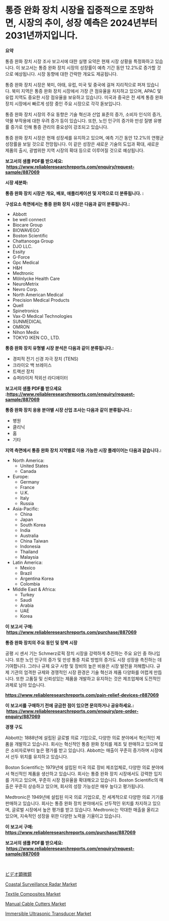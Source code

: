 <p><h1>통증 완화 장치 시장을 집중적으로 조망하면, 시장의 추이, 성장 예측은 2024년부터 2031년까지입니다.</h1></p><p><strong>요약</strong></p>
<p><p>통증 완화 장치 시장 조사 보고서에 대한 실행 요약은 현재 시장 상황을 특정화하고 있습니다. 이 보고서는 통증 완화 장치 시장의 성장률이 예측 기간 동안 12.2%로 증가할 것으로 예상됩니다. 시장 동향에 대한 간략한 개요도 제공됩니다.</p><p>통증 완화 장치 시장은 북미, 아태, 유럽, 미국 및 중국에 걸쳐 지리적으로 퍼져 있습니다. 북미 지역은 통증 완화 장치 시장에서 가장 큰 점유율을 차지하고 있으며, APAC 및 유럽 지역도 중요한 시장 점유율을 보유하고 있습니다. 미국과 중국은 전 세계 통증 완화 장치 시장에서 빠르게 성장 중인 주요 시장으로 각각 돋보입니다.</p><p>통증 완화 장치 시장의 주요 동향은 기술 혁신과 산업 표준의 증가, 소비자 인식의 증가, 약물 부작용에 대한 우려 증가 등이 있습니다. 또한, 노인 인구의 증가와 만성 질병 유병률 증가로 인해 통증 관리의 중요성이 강조되고 있습니다.</p><p>통증 완화 장치 시장은 현재 성장세를 유지하고 있으며, 예측 기간 동안 12.2%의 연평균 성장률을 보일 것으로 전망됩니다. 이 같은 성장은 새로운 기술의 도입과 확대, 새로운 제품의 출시, 광범위한 지역 시장의 확대 등으로 이루어질 것으로 예상됩니다.</p></p>
<p><strong>보고서의 샘플 PDF를 받으세요: &nbsp;<a href="https://www.reliableresearchreports.com/enquiry/request-sample/887069">https://www.reliableresearchreports.com/enquiry/request-sample/887069</a></strong></p>
<p><strong>시장 세분화:</strong></p>
<p><strong> 통증 완화 장치 시장은 개요, 배포, 애플리케이션 및 지역으로 더 분류됩니다. :</strong></p>
<p><strong>구성요소 측면에서는 통증 완화 장치 시장은 다음과 같이 분류됩니다.:</strong></p>
<p><ul><li>Abbott</li><li>be well connect</li><li>Biocare Group</li><li>BIOWAVEGO</li><li>Boston Scientific</li><li>Chattanooga Group</li><li>DJO LLC.</li><li>Essity</li><li>G-Force</li><li>Gpc Medical</li><li>H&H</li><li>Medtronic</li><li>Mölnlycke Health Care</li><li>NeuroMetrix</li><li>Nevro Corp.</li><li>North American Medical</li><li>Precision Medical Products</li><li>Quell</li><li>Spinetronics</li><li>Vax-D Medical Technologies</li><li>SUNMEDICAL</li><li>OMRON</li><li>Nihon Medix</li><li>TOKYO IKEN CO., LTD.</li></ul></p>
<p><strong> 통증 완화 장치 유형별 시장 분석은 다음과 같이 분류됩니다.:</strong></p>
<p><ul><li>경피적 전기 신경 자극 장치 (TENS)</li><li>크라이오 백 브레이스</li><li>트랙션 장치</li><li>슈퍼라이저 적외선 라디에이터</li></ul></p>
<p><strong>보고서의 샘플 PDF를 받으세요 :<a href="https://www.reliableresearchreports.com/enquiry/request-sample/887069">https://www.reliableresearchreports.com/enquiry/request-sample/887069</a></strong></p>
<p><strong> 통증 완화 장치 응용 분야별 시장 산업 조사는 다음과 같이 분류됩니다.:</strong></p>
<p><ul><li>병원</li><li>클리닉</li><li>홈</li><li>기타</li></ul></p>
<p><strong>지역 측면에서 통증 완화 장치 지역별로 이용 가능한 시장 플레이어는 다음과 같습니다.:</strong></p>
<p><ul>
    <li>
        North America:
        <ul>
            <li>United States</li>
            <li>Canada</li>
        </ul>
    </li>
    <li>
        Europe:
        <ul>
            <li>Germany</li>
            <li>France</li>
            <li>U.K.</li>
            <li>Italy</li>
            <li>Russia</li>
        </ul>
    </li>
    <li>
        Asia-Pacific:
        <ul>
            <li>China</li>
            <li>Japan</li>
            <li>South Korea</li>
            <li>India</li>
            <li>Australia</li>
            <li>China Taiwan</li>
            <li>Indonesia</li>
            <li>Thailand</li>
            <li>Malaysia</li>
        </ul>
    </li>
    <li>
        Latin America:
        <ul>
            <li>Mexico</li>
            <li>Brazil</li>
            <li>Argentina Korea</li>
            <li>Colombia</li>
        </ul>
    </li>
    <li>
        Middle East & Africa:
        <ul>
            <li>Turkey</li>
            <li>Saudi</li>
            <li>Arabia</li>
            <li>UAE</li>
            <li>Korea</li>
        </ul>
    </li>
    </ul></p>
<p><strong>이 보고서 구매: &nbsp;<a href="https://www.reliableresearchreports.com/purchase/887069">https://www.reliableresearchreports.com/purchase/887069</a></strong></p>
<p><strong>통증 완화 장치의 주요 동인 및 장벽 시장</strong></p>
<p><p>공평 시 센서 기는 Schmerz로픽 장치 시장을 강력하게 추진하는 주요 요인 중 하나입니다. 또한 노인 인구의 증가 및 만성 통증 치료 방법의 증가도 시장 성장을 촉진하는 데 기여합니다. 그러나 규제 요구 사항 및 장비의 높은 비용은 시장 발전을 저해합니다. 규제 기관의 엄격한 규제와 경쟁적인 시장 환경은 기술 혁신과 제품 다양화를 어렵게 만듭니다. 또한 고품질 및 신뢰성있는 제품을 개발하고 유지하는 것은 제조업체에 도전적인 과제로 남아 있습니다.</p></p>
<p><strong><a href="https://www.reliableresearchreports.com/pain-relief-devices-r887069">https://www.reliableresearchreports.com/pain-relief-devices-r887069</a></strong></p>
<p><strong>이 보고서를 구매하기 전에 궁금한 점이 있으면 문의하거나 공유하세요.: &nbsp;<a href="https://www.reliableresearchreports.com/enquiry/pre-order-enquiry/887069">https://www.reliableresearchreports.com/enquiry/pre-order-enquiry/887069</a></strong></p>
<p><strong>경쟁 구도</strong></p>
<p><p>Abbott는 1888년에 설립된 글로벌 의료 기업으로, 다양한 의료 분야에서 혁신적인 제품을 개발하고 있습니다. 회사는 혁신적인 통증 완화 장치를 제조 및 판매하고 있으며 많은 소비자로부터 높은 평가를 받고 있습니다. Abbott는 매출이 꾸준히 증가하며 시장에서 선두 위치를 유지하고 있습니다.</p><p>Boston Scientific는 1979년에 설립된 미국 의료 장비 제조업체로, 다양한 의료 분야에서 혁신적인 제품을 생산하고 있습니다. 회사는 통증 완화 장치 시장에서도 강력한 입지를 가지고 있으며, 꾸준히 시장 점유율을 확대해오고 있습니다. Boston Scientific의 매출은 꾸준히 상승하고 있으며, 회사의 성장 가능성은 매우 높다고 평가됩니다.</p><p>Medtronic은 1949년에 설립된 미국 의료 기업으로, 전 세계적으로 다양한 의료 기기를 판매하고 있습니다. 회사는 통증 완화 장치 분야에서도 선두적인 위치를 차지하고 있으며, 글로벌 시장에서 높은 평가를 받고 있습니다. Medtronic는 막대한 매출을 올리고 있으며, 지속적인 성장을 위한 다양한 노력을 기울이고 있습니다.</p></p>
<p><strong>이 보고서 구매: &nbsp; <a href="https://www.reliableresearchreports.com/purchase/887069">https://www.reliableresearchreports.com/purchase/887069</a></strong></p>
<p><strong>보고서의 샘플 PDF를 받으세요: &nbsp;<a href="https://www.reliableresearchreports.com/enquiry/request-sample/887069">https://www.reliableresearchreports.com/enquiry/request-sample/887069</a></strong><strong></strong></p>
<p>&nbsp;</p>
<p><p><a href="https://github.com/moulafa/Market-Research-Report-List-1/blob/main/707201621660.md">ビデオ顕微鏡</a></p><p><a href="https://view.publitas.com/reportprime-1/coastal-surveillance-radar-market-research-report-forecasted-for-period-from-2024-2031-by-market-type-market-application-and-region/">Coastal Surveillance Radar Market</a></p><p><a href="https://faithful-glue-af3.notion.site/Textile-Composites-Market-Offers-Provide-Insightful-Data-for-the-Time-Period-from-2024-to-2031-and-a-97848a551fd0400db8819f0648d44b0d">Textile Composites Market</a></p><p><a href="https://github.com/juniordelafrance/Market-Research-Report-List-2/blob/main/manual-cable-cutters-market.md">Manual Cable Cutters Market</a></p><p><a href="https://github.com/rahu1506/Market-Research-Report-List-3/blob/main/immersible-ultrasonic-transducer-market.md">Immersible Ultrasonic Transducer Market</a></p></p>